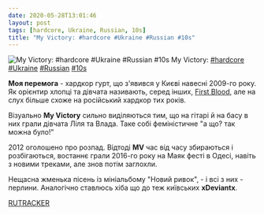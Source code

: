 ```yaml
---
date: 2020-05-28T13:01:46
layout: post
tags: [hardcore, Ukraine, Russian, 10s]
title: "My Victory: #hardcore #Ukraine #Russian #10s"
---
```

![My Victory: #hardcore #Ukraine #Russian #10s](https://res.cloudinary.com/vast-space-unexplored/image/upload/photos/photo_979_28-05-2020_13-01-46.jpg)
My Victory: [#hardcore](/tags/#hardcore) [#Ukraine](/tags/#Ukraine) [#Russian](/tags/#Russian) [#10s](/tags/#10s)

**Моя перемога** - хардкор гурт, що з&#39;явився у Києві навесні 2009-го року. Як орієнтир хлопці та дівчата називають, серед інших, [First Blood](/2020-04-03-first-blood--hardcore-usa-california-10s-), але на слух більше схоже на російський хардкор тих років.

Візуально **My Victory** сильно виділяються тим, що на гітарі й на басу в них грали дівчата Ліля та Влада. Таке собі феміністичне &quot;а що? так можна було!&quot;

2012 оголошено про розпад. Відтоді **MV** час від часу збираються і розбігаються, востаннє грали 2016-го року на Маяк фесті в Одесі, навіть з новими треками, але знов потім заглохли.

Нещасна жменька пісень із мініальбому &quot;Новий ривок&quot;, - і всі з них - перлини. Аналогічно ставлюсь хіба що до теж київських **xDeviantx**.

[RUTRACKER](https://rutracker.org/forum/viewtopic.php?t=3565401)
